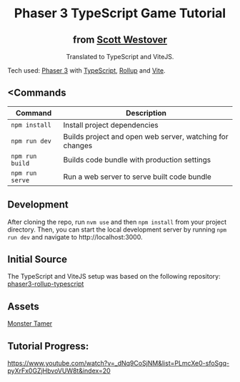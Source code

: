 <h1 align="center">
  <br>
  Phaser 3 TypeScript Game Tutorial
  <br>
</h1>

<h2  align="center">from <a href="https://www.youtube.com/playlist?list=PLmcXe0-sfoSgq-pyXrFx0GZjHbvoVUW8t">Scott Westover</a></h2>
<p align="center">
  Translated to TypeScript and ViteJS.
</p>

Tech used: [Phaser 3](https://github.com/photonstorm/phaser) with [TypeScript](https://www.typescriptlang.org/), [Rollup](https://rollupjs.org) and [Vite](https://vitejs.dev/).

## <Commands

| Command         | Description                                              |
| --------------- | -------------------------------------------------------- |
| `npm install`   | Install project dependencies                             |
| `npm run dev`   | Builds project and open web server, watching for changes |
| `npm run build` | Builds code bundle with production settings              |
| `npm run serve` | Run a web server to serve built code bundle              |

## Development

After cloning the repo, run `nvm use` and then `npm install` from your project directory. Then, you can start the local development
server by running `npm run dev` and navigate to http://localhost:3000.

## Initial Source

The TypeScript and ViteJS setup was based on the following repository: [phaser3-rollup-typescript](https://github.com/MrDesjardins/phaser3-rollup-typescript)

## Assets

[Monster Tamer](https://github.com/devshareacademy/monster-tamer/releases/tag/assets)


## Tutorial Progress:

https://www.youtube.com/watch?v=_dNq9CoSjNM&list=PLmcXe0-sfoSgq-pyXrFx0GZjHbvoVUW8t&index=20